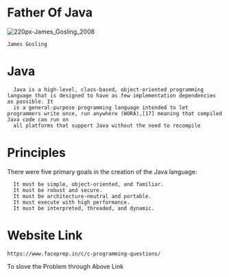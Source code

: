 # Father Of Java
  
  ![220px-James_Gosling_2008](https://user-images.githubusercontent.com/96967364/195397835-5f6fb5b1-c748-4ba8-93da-7f7e56f0ffb7.jpg)



    James Gosling


# Java

      Java is a high-level, class-based, object-oriented programming language that is designed to have as few implementation dependencies as possible. It 
      is a general-purpose programming language intended to let programmers write once, run anywhere (WORA),[17] meaning that compiled Java code can run on 
      all platforms that support Java without the need to recompile


# Principles
  There were five primary goals in the creation of the Java language:

      It must be simple, object-oriented, and familiar.
      It must be robust and secure.
      It must be architecture-neutral and portable.
      It must execute with high performance.
      It must be interpreted, threaded, and dynamic.


# Website Link

    https://www.faceprep.in/c/c-programming-questions/      
To slove the Problem through Above Link
